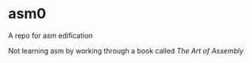 # asm0
A repo for asm edification

Not learning asm by working through a book called *The Art of Assembly*

